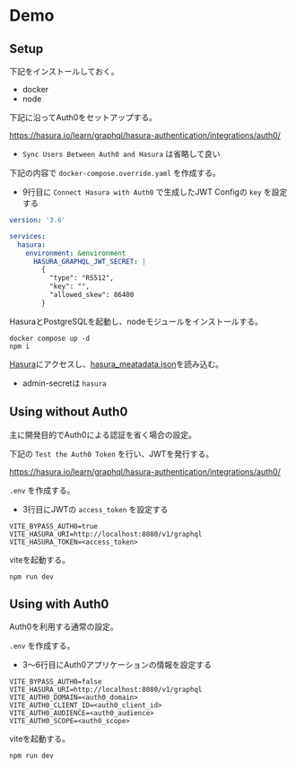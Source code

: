 # Demo

## Setup

下記をインストールしておく。

- docker
- node

下記に沿ってAuth0をセットアップする。

https://hasura.io/learn/graphql/hasura-authentication/integrations/auth0/

- `Sync Users Between Auth0 and Hasura` は省略して良い

下記の内容で `docker-compose.override.yaml` を作成する。

- 9行目に `Connect Hasura with Auth0` で生成したJWT Configの `key` を設定する

```yaml
version: '3.6'

services:
  hasura:
    environment: &environment
      HASURA_GRAPHQL_JWT_SECRET: |
        {
          "type": "RS512",
          "key": "",
          "allowed_skew": 86400
        }
```

HasuraとPostgreSQLを起動し、nodeモジュールをインストールする。

```shell
docker compose up -d
npm i
```

[Hasura](http://localhost:8080/)にアクセスし、[hasura_meatadata.json](./hasura_metadata.json)を読み込む。

- admin-secretは `hasura`

## Using without Auth0

主に開発目的でAuth0による認証を省く場合の設定。

下記の `Test the Auth0 Token` を行い、JWTを発行する。

https://hasura.io/learn/graphql/hasura-authentication/integrations/auth0/

`.env` を作成する。

- 3行目にJWTの `access_token` を設定する

```text
VITE_BYPASS_AUTH0=true
VITE_HASURA_URI=http://localhost:8080/v1/graphql
VITE_HASURA_TOKEN=<access_token>
```

viteを起動する。

```shell
npm run dev
```

## Using with Auth0

Auth0を利用する通常の設定。

`.env` を作成する。

- 3～6行目にAuth0アプリケーションの情報を設定する

```text
VITE_BYPASS_AUTH0=false
VITE_HASURA_URI=http://localhost:8080/v1/graphql
VITE_AUTH0_DOMAIN=<auth0_domain>
VITE_AUTH0_CLIENT_ID=<auth0_client_id>
VITE_AUTH0_AUDIENCE=<auth0_audience>
VITE_AUTH0_SCOPE=<auth0_scope>
```

viteを起動する。

```shell
npm run dev
```
